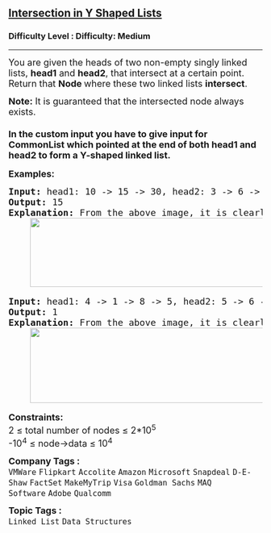 <h2><a href="https://www.geeksforgeeks.org/problems/intersection-point-in-y-shapped-linked-lists/1?page=1&category=Linked%20List&difficulty=Medium&sortBy=submissions">Intersection in Y Shaped Lists</a></h2><h3>Difficulty Level : Difficulty: Medium</h3><hr><div class="problems_problem_content__Xm_eO"><p><span style="font-size: 18px;">You are given the heads of two non-empty singly linked lists, <strong>head1</strong> and <strong>head2</strong>, that intersect at a certain point. Return that <strong>Node </strong>where these two linked lists <strong>intersect</strong>.</span></p>
<p><span style="font-size: 18px;"><strong>Note:</strong>&nbsp;</span><span style="font-family: -apple-system, BlinkMacSystemFont, 'Segoe UI', Roboto, Oxygen, Ubuntu, Cantarell, 'Open Sans', 'Helvetica Neue', sans-serif; font-size: 18px;">It is guaranteed that the intersected node always exists.</span></p>
<h3><span style="font-family: -apple-system, BlinkMacSystemFont, 'Segoe UI', Roboto, Oxygen, Ubuntu, Cantarell, 'Open Sans', 'Helvetica Neue', sans-serif; font-size: 18px;">In the custom input you have to give input for CommonList which pointed at the end of both head1 and head2 to form a Y-shaped linked list.</span></h3>
<p><strong style="font-size: 18px; font-family: -apple-system, BlinkMacSystemFont, 'Segoe UI', Roboto, Oxygen, Ubuntu, Cantarell, 'Open Sans', 'Helvetica Neue', sans-serif;">Examples:</strong></p>
<pre><span style="font-size: 18px;"><strong>Input: </strong>head1: 10 -&gt; 15 -&gt; 30, head2: 3 -&gt; 6 -&gt; 9 -&gt; 15 -&gt; 30
<strong>Output:</strong> 15
<strong>Explanation: </strong>From the above image, it is clearly seen that the common part is 15 -&gt; 30, whose starting point is 15.<br>    <img src="https://media.geeksforgeeks.org/img-practice/prod/addEditProblem/906399/Web/Other/blobid2_1756127894.webp" width="473" height="137"><br></span></pre>
<pre><span style="font-size: 18px;"><strong>Input: </strong>head1: 4 -&gt; 1 -&gt; 8 -&gt; 5, head2: 5 -&gt; 6 -&gt; 1 -&gt; 8 -&gt; 5<br><strong>Output: </strong>1
<strong>Explanation: </strong>From the above image, it is clearly seen that the common part is 1 -&gt; 8 -&gt; 5, whose starting point is 1.<br>    <img src="https://media.geeksforgeeks.org/img-practice/prod/addEditProblem/906399/Web/Other/blobid0_1756127732.webp" width="514" height="149"></span></pre>
<p><strong style="font-size: 18px; font-family: -apple-system, BlinkMacSystemFont, 'Segoe UI', Roboto, Oxygen, Ubuntu, Cantarell, 'Open Sans', 'Helvetica Neue', sans-serif;">Constraints:<br></strong><span style="font-size: 18px;">2 ≤ total number of nodes ≤ 2*10<sup>5</sup><br>-10<sup>4</sup> ≤ node-&gt;data ≤ 10<sup>4</sup></span></p></div><p><span style=font-size:18px><strong>Company Tags : </strong><br><code>VMWare</code>&nbsp;<code>Flipkart</code>&nbsp;<code>Accolite</code>&nbsp;<code>Amazon</code>&nbsp;<code>Microsoft</code>&nbsp;<code>Snapdeal</code>&nbsp;<code>D-E-Shaw</code>&nbsp;<code>FactSet</code>&nbsp;<code>MakeMyTrip</code>&nbsp;<code>Visa</code>&nbsp;<code>Goldman Sachs</code>&nbsp;<code>MAQ Software</code>&nbsp;<code>Adobe</code>&nbsp;<code>Qualcomm</code>&nbsp;<br><p><span style=font-size:18px><strong>Topic Tags : </strong><br><code>Linked List</code>&nbsp;<code>Data Structures</code>&nbsp;
